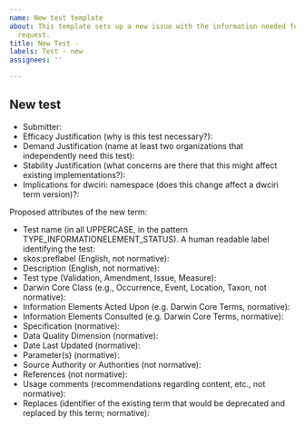 ```yaml
---
name: New test template
about: This template sets up a new issue with the information needed for a new test
  request.
title: New Test -
labels: Test - new
assignees: ''

---
```


## New test

* Submitter: 
* Efficacy Justification (why is this test necessary?): 
* Demand Justification (name at least two organizations that independently need this test): 
* Stability Justification (what concerns are there that this might affect existing implementations?): 
* Implications for dwciri: namespace (does this change affect a dwciri term version)?: 

Proposed attributes of the new term:

* Test name (in all UPPERCASE, in the pattern TYPE_INFORMATIONELEMENT_STATUS). A human readable label identifying the test:
* skos:preflabel (English, not normative): 
* Description (English, not normative):
* Test type (Validation, Amendment, Issue, Measure):
* Darwin Core Class (e.g., Occurrence, Event, Location, Taxon, not normative): 
* Information Elements Acted Upon (e.g. Darwin Core Terms, normative):
* Information Elements Consulted (e.g. Darwin Core Terms, normative):
* Specification (normative):
* Data Quality Dimension (normative):
* Date Last Updated (normative): 
* Parameter(s) (normative):
* Source Authority or Authorities (not normative): 
* References (not normative):
* Usage comments (recommendations regarding content, etc., not normative): 
* Replaces (identifier of the existing term that would be deprecated and replaced by this term; normative):
